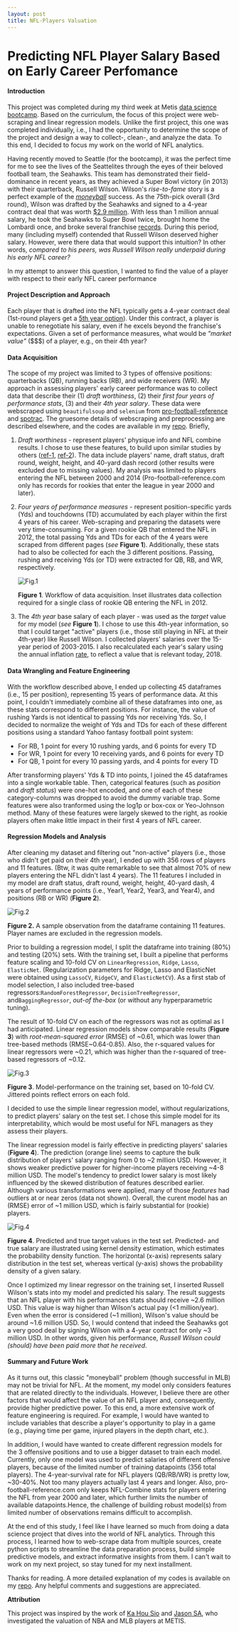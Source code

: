 ```yaml
---
layout: post
title: NFL-Players Valuation
---
```




# Predicting NFL Player Salary Based on Early Career Perfomance    

#### Introduction

This project was completed during my third week at Metis [data science bootcamp](https://www.thisismetis.com/data-science-bootcamps). Based on the curriculum, the focus of this project were web-scraping and linear regression models. Unlike the first project, this one was completed individually, i.e., I had the opportunity to determine the scope of the project and design a way to collect-, clean-, and analyze the data. To this end, I decided to focus my work on the world of NFL analytics. 

Having recently moved to Seattle (for the bootcamp), it was the perfect time for me to see the lives of the Seattelites through the eyes of their beloved football team, the Seahawks. This team has demonstrated their field-dominance in recent years, as they achieved a Super Bowl victory (in 2013) with their quarterback, Russell Wilson. Wilson's *rise-to-fame* story is a perfect example of the [*moneyball*](https://en.wikipedia.org/wiki/Moneyball_(film)) success. As the 75th-pick overall (3rd round), Wilson was drafted by the Seahawks and signed to a 4-year contract deal that was worth [$2.9 million](https://www.spotrac.com/nfl/seattle-seahawks/russell-wilson-9885/). With less than 1 million annual salary, he took the Seahawks to Super Bowl twice, brought home the Lombardi once, and broke several franchise [records](https://en.wikipedia.org/wiki/Russell_Wilson). During this period, many (including myself) contended that Russell Wilson deserved higher salary. However, were there data that would support this intuition? In other words,  *compared to his peers, was Russell Wilson really underpaid during his early NFL career?* 

In my attempt to answer this question, I wanted to find the value of a player with respect to their early NFL career performance

#### Project Description and Approach

Each player that is drafted into the NFL typically gets a 4-year contract deal (1st-round players get a [5th year option](https://www.sbnation.com/nfl/2018/4/30/17171726/nfl-rookie-wage-scale-draft)). Under this contract, a player is unable to renegotiate his salary, even if he excels beyond the franchise's expectations. Given a set of performance measures, what would be *"market value"* ($$$) of a player, e.g., on their 4th year?

#### Data Acquisition

The scope of my project was limited to 3 types of offensive positions: quarterbacks (QB), running backs (RB), and wide receivers (WR). My approach in assessing players' early career performance was to collect data that describe their (1) _draft worthiness_, (2) their _first four years of performance stats_, (3) and their _4th year salary_. These data were webscraped using `beautifulsoup` and `selenium` from [pro-football-reference](http://pro-football-reference.com/) and [spotrac](https://www.spotrac.com/nfl/rankings/2003/base/). The gruesome details of webscraping and preprocessing are described elsewhere, and the codes are available in my [repo](https://github.com/jhonsen/NFLplayersValuation). Briefly,

1. *Draft worthiness* - represent players' physique info and NFL combine results. I chose to use these features, to build upon similar studies by others ([ref-1](https://pdfs.semanticscholar.org/8628/bec98a3c5218815233c8b650b4ff988046e1.pdf), [ref-2](https://www.stat.berkeley.edu/~aldous/Research/Ugrad/Paul_Park.pdf)). The data include players' name, draft status, draft round, weight, height, and 40-yard dash record (other results were excluded due to missing values). My analysis was limited to players entering the NFL between 2000 and 2014 (Pro-football-reference.com only has records for rookies that enter the league in year 2000 and later). 

2. *Four years of performance measures*  - represent position-specific yards (Yds) and touchdowns (TD) accumulated by each player within the first 4 years of his career.  Web-scraping and preparing the datasets were very time-consuming. For a given rookie QB that entered the NFL in 2012, the total passing Yds and TDs for each of the 4 years were scraped from different pages  (*see* **Figure 1**). Additionally, these stats had to also be collected for each the 3 different positions. Passing, rushing and receiving Yds (or TD) were extracted for QB, RB, and WR, respectively.  

   ![Fig.1]({{site.url}}/images/concat1.png)

   **Figure 1**. Workflow of data acquisition. Inset illustrates data collection required for a single class of rookie QB entering the NFL in 2012. 

3. The *4th year* base salary of each player - was used as the *target* value for my model (*see* **Figure 1**). I chose to use this 4th-year information, so that I could target "active" players (i.e., those still playing in NFL at their 4th-year) like Russell Wilson.  I collected players' salaries over the 15-year period of 2003-2015. I also recalculated each year's salary using the annual inflation [rate](https://www.usinflationcalculator.com/inflation/historical-inflation-rates/), to reflect a value that is relevant today, 2018.

     

#### Data Wrangling and Feature Engineering

With the workflow described above, I ended up collecting 45 dataframes (i.e., 15 per position), representing 15 years of performance data. At this point, I couldn't immediately combine all of these dataframes into one, as these stats correspond to different positions. For instance, the value of rushing Yards is not identical to passing Yds nor receiving Yds. So, I decided to normalize the weight of Yds and TDs for each of these different positions using a standard Yahoo fantasy football point system:

- For RB,  1 point for every 10 rushing yards, and 6 points for every TD
- For WR, 1 point for every 10 receiving yards, and 6 points for every TD
- For QB, 1 point for every 10 passing yards, and 4 points for every TD

After transforming players' Yds & TD into points, I joined the 45 dataframes into a single workable table. Then, categorical features (such as *position* and *draft status*) were one-hot encoded, and one of each of these category-columns was dropped to avoid the dummy variable trap. Some features were also tranformed using the log1p or box-cox or Yeo-Johnson method. Many of these features were largely skewed to the right, as rookie players often make little impact in their first 4 years of NFL career.



#### Regression Models and Analysis

After cleaning my dataset and filtering out "non-active" players (i.e., those who didn't get paid on their 4th year), I ended up with 356 rows of players and 11 features. (Btw, it was quite remarkable to see that almost 70% of new players entering the NFL didn't last 4 years). The 11 features I included in my model are draft status, draft round, weight, height, 40-yard dash, 4 years of performance points (i.e., Year1, Year2, Year3, and Year4), and positions (RB or WR) (**Figure 2**). 

![Fig.2]({{site.url}}/images/dataframesample.png)

**Figure 2.** A sample observation from the dataframe containing 11 features. Player names are excluded in the regression models. 

Prior to building a regression model, I split the dataframe into training (80%) and testing (20%) sets. With the training set, I built a pipeline that performs feature scaling and 10-fold CV on  `LinearRegression`, `Ridge`, `Lasso`, `ElasticNet`. (Regularization parameters for Ridge, Lasso and ElasticNet were obtained using  `LassoCV`, `RidgeCV`, and `ElasticNetCV`). As a first stab of model selection, I also included tree-based regressors:`RandomForestRegressor`, `DecisionTreeRegressor`, and`BaggingRegressor`, *out-of the-box* (or without any hyperparametric tuning).

The result of 10-fold CV on each of the regressors was not as optimal as I had anticipated. Linear regression models show comparable results (**Figure 3**) with *root-mean-squared error* (RMSE) of ~0.61, which was lower than tree-based methods (RMSE~0.64-0.85). Also, the r-squared values for linear regressors were ~0.21, which was higher than the r-squared of tree-based regressors of ~0.12.   

![Fig.3]({{site.url}}/images/Alg_comparison_RMSE.png)

**Figure 3**. Model-performance on the training set, based on 10-fold CV. Jittered points reflect errors on each fold.

I decided to use the simple linear regression model, without regularizations, to predict players' salary on the test set. I chose this simple model for its interpretability, which would be most useful for NFL managers as they assess their players.  

The linear regression model is fairly effective in predicting players' salaries (**Figure 4**). The prediction (orange line) seems to capture the bulk distribution of players' salary ranging from 0 to ~2 million USD. However, it shows weaker predictive power for higher-income players receiving ~4-8 million USD. The model's tendency to predict lower salary is most likely influenced by the skewed distribution of features described earlier. Although various transformations were applied, many of those *features* had outliers at or near zeros (data not shown). Overall, the curent model has an (RMSE) error of ~1 million USD, which is fairly substantial for (rookie) players.  

![Fig.4]({{site.url}}/images/ytest_ypred_histo_kde.png) 

**Figure 4**. Predicted and true target values in the test set. Predicted- and true salary are illustrated using kernel density estimation, which estimates the probability density function. The horizontal (x-axis) represents salary distribution in the test set, whereas vertical (y-axis) shows the probability density of a given salary.      

Once I optimized my linear regressor on the training set, I inserted Russell Wilson's stats into my model and predicted his salary. The result suggests that an NFL player with his performances stats should receive ~2.6 million USD. This value is way higher than Wilson's actual pay (<1 million/year). Even when the error is considered (~1 million), Wilson's value should be around ~1.6 million USD. So, I would contend that indeed the Seahawks got a very good deal by signing Wilson with a 4-year contract for only ~3 million USD. In other words, given his performance, *Russell Wilson could (should) have been paid more that he received*.   

 

#### Summary and Future Work

As it turns out, this classic "moneyball" problem (though successful in MLB) may not be trivial for NFL. At the moment, my model only considers features that are related directly to the individuals. However, I believe there are other factors that would affect the value of an NFL player and, consequently, provide higher predictive power. To this end, a more extensive work of feature engineering is required. For example, I would have wanted to include variables that describe a player's opportunity to play in a game (e.g., playing time per game, injured players in the depth chart, etc.). 

In addition, I would have wanted to create different regression models for the 3 offensive positions and to use a bigger dataset to train each model. Currently, only one model was used to predict salaries of different offensive players, because of the limited number of training datapoints (356 total players). The 4-year-survival rate for NFL players (QB/RB/WR) is pretty low, ~30-40%. Not too many players actually last 4 years and longer. Also, pro-football-reference.com only keeps NFL-Combine stats for players entering the NFL from year 2000 and later, which further limits the number of available datapoints.Hence, the challenge of building  robust model(s) from limited number of observations remains difficult to accomplish.         

At the end of this study, I feel like I have learned so much from doing a data science project that dives into the world of NFL analytics. Through this process, I learned how to web-scrape data from multiple sources, create python scripts to streamline the data preparation process, build simple predictive models, and extract informative insights from them. I can't wait to work on my next project, so stay tuned for my next installment. 

Thanks for reading. A more detailed explanation of my codes is available on my [repo](https://github.com/jhonsen/NFLplayersValuation). Any helpful comments and suggestions are appreciated.  



**Attribution**

This project was inspired by the work of [Ka Hou Sio](https://medium.com/@kahousio/project-luther-predicting-nba-player-salary-from-their-performance-b8209323c72d) and [Jason SA]( https://github.com/jason-sa/baseball_lin_regression), who investigated  the valuation of NBA and MLB players at METIS.

